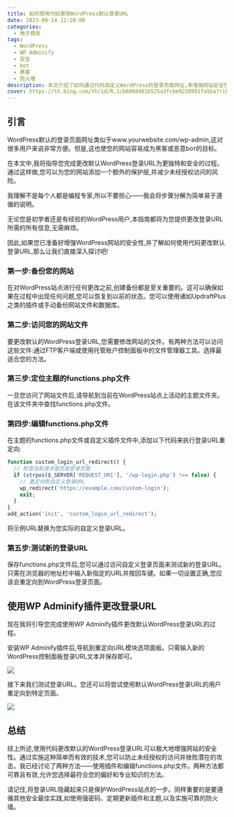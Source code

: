```yaml
---
title: 如何使用代码更改WordPress默认登录URL
date: 2023-09-14 12:28:00
categories:
  - 电子商务
tags:
  - WordPress
  - WP Adminify
  - 安全
  - bot
  - 黑客
  - 防火墙
description: 本文介绍了如何通过代码自定义WordPress的登录页面网址,来增强网站安全性。默认的登录网址非常容易被黑客发现并试图入侵。文章详细介绍了备份网站、定位主题函数文件、添加重定向代码以及测试新的登录网址等步骤。
cover: https://th.bing.com/th/id/R.1cb6088481b525a3fcbe9230991fa5ba?rik=m%2baUWyEpcMlcUA&pid=ImgRaw&r=0
---
```


## 引言
 
WordPress默认的登录页面网址类似于www.yourwebsite.com/wp-admin,这对很多用户来说非常方便。但是,这也使您的网站容易成为黑客或恶意bот的目标。

在本文中,我将指导您完成更改默认WordPress登录URL为更独特和安全的过程。通过这样做,您可以为您的网站添加一个额外的保护层,并减少未经授权访问的风险。

我理解不是每个人都是编程专家,所以不要担心——我会将步骤分解为简单易于遵循的说明。

无论您是初学者还是有经验的WordPress用户,本指南都将为您提供更改登录URL所需的所有信息,无需麻烦。

因此,如果您已准备好增强WordPress网站的安全性,并了解如何使用代码更改默认登录URL,那么让我们直接深入探讨吧!

### 第一步:备份您的网站

在对WordPress站点进行任何更改之前,创建备份都是至关重要的。这可以确保如果在过程中出现任何问题,您可以恢复到以前的状态。您可以使用诸如UpdraftPlus之类的插件或手动备份网站文件和数据库。

### 第二步:访问您的网站文件

要更改默认的WordPress登录URL,您需要修改网站的文件。有两种方法可以访问这些文件:通过FTP客户端或使用托管账户控制面板中的文件管理器工具。选择最适合您的方法。

### 第三步:定位主题的functions.php文件

一旦您访问了网站文件后,请导航到当前在WordPress站点上活动的主题文件夹。在该文件夹中查找functions.php文件。

### 第四步:编辑functions.php文件

在主题的functions.php文件或自定义插件文件中,添加以下代码来执行登录URL重定向:

```php
function custom_login_url_redirect() {
  // 检查当前请求是否是登录页面
  if (strpos($_SERVER['REQUEST_URI'], '/wp-login.php') !== false) {
    // 重定向到自定义登录URL
    wp_redirect('https://example.com/custom-login');
    exit;
  }
}
add_action('init', 'custom_login_url_redirect');
```

将示例URL替换为您实际的自定义登录URL。

### 第五步:测试新的登录URL

保存functions.php文件后,您可以通过访问自定义登录页面来测试新的登录URL。只需在浏览器的地址栏中输入新指定的URL并按回车键。如果一切设置正确,您应该会重定向到WordPress登录页面。

## 使用WP Adminify插件更改登录URL

现在我将引导您完成使用WP Adminify插件更改默认WordPress登录URL的过程。

安装WP Adminify插件后,导航到重定向URL模块选项面板。只需输入新的WordPress控制面板登录URL文本并保存即可。

![](https://cdn.jsdelivr.net/gh/PirlosM/image@main/20230914204321.png)

接下来我们测试登录URL。您还可以将尝试使用默认WordPress登录URL的用户重定向到特定页面。

![](https://cdn.jsdelivr.net/gh/PirlosM/image@main/20230914204712.png)

## 总结

综上所述,使用代码更改默认的WordPress登录URL可以极大地增强网站的安全性。通过实施这种简单而有效的技术,您可以防止未经授权的访问并挫败潜在的攻击。我已经讨论了两种方法——使用插件和编辑functions.php文件。两种方法都可靠且有效,允许您选择最符合您的偏好和专业知识的方法。 

请记住,将登录URL隐藏起来只是保护WordPress站点的一步。同样重要的是要遵循其他安全最佳实践,如使用强密码、定期更新插件和主题,以及实施可靠的防火墙。